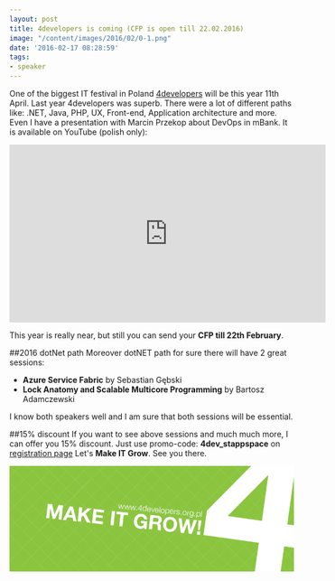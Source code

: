 ```yaml
---
layout: post
title: 4developers is coming (CFP is open till 22.02.2016)
image: "/content/images/2016/02/0-1.png"
date: '2016-02-17 08:28:59'
tags:
- speaker
---
```


One of the biggest IT festival in Poland [4developers](http://2016.4developers.org.pl/en/) will be this year 11th April.
Last year 4developers was superb. There were a lot of different paths like: .NET, Java, PHP, UX, Front-end, Application architecture and more.
Even I have a presentation with Marcin Przekop about DevOps in mBank. It is available on YouTube (polish only):
<iframe width="560" height="315" src="https://www.youtube.com/embed/PdyJlmATdtc" frameborder="0" style="margin: 0 auto;display:block;" allowfullscreen></iframe>
 
This year is really near, but still you can send your __CFP till 22th February__.

##2016 dotNet path 
Moreover dotNET path for sure there will have 2 great sessions:

- __Azure Service Fabric__ by Sebastian Gębski
- __Lock Anatomy and Scalable Multicore Programming__ by Bartosz Adamczewski

I know both speakers well and I am sure that both sessions will be essential.

##15% discount
If you want to see above sessions and much much more, I can offer you 15% discount.
Just use promo-code: **4dev_stappspace** on [registration page](http://2016.4developers.org.pl/en/)
Let's **Make IT Grow**. See you there. 

![](/content/images/2016/02/0.png)